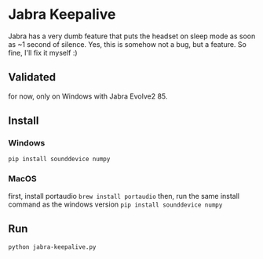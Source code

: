 # Jabra Keepalive

Jabra has a very dumb feature that puts the headset on sleep mode as soon as ~1 second of silence. 
Yes, this is somehow not a bug, but a feature. 
So fine, I'll fix it myself :)

## Validated
for now, only on Windows with Jabra Evolve2 85.

## Install
### Windows
`pip install sounddevice numpy`
### MacOS
first, install portaudio
`brew install portaudio`
then, run the same install command as the windows version
`pip install sounddevice numpy`

## Run
`python jabra-keepalive.py`
